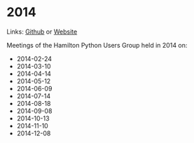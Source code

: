 # 2014
Links: [Github](https://github.com/irsbugs/meetings/blob/master/2014/README.md) or [Website](https://irsbugs.github.io/meetings/2014/) 

Meetings of the Hamilton Python Users Group held in 2014 on:

* 2014-02-24
* 2014-03-10
* 2014-04-14
* 2014-05-12
* 2014-06-09
* 2014-07-14
* 2014-08-18
* 2014-09-08
* 2014-10-13
* 2014-11-10
* 2014-12-08

